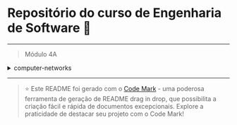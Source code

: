
# Repositório do curso de Engenharia de Software 🚀
---

> Módulo 4A

<details>

<summary>computer-networks</summary>

| Pasta  | Conteúdo                 |
| ------ | ------------------------ |
| dia_01 | Introdução à Redes       |
| dia_02 | Tecnologias e Protocolos |

</details>

--- 


> ⭐️ Este README foi gerado com o [Code Mark](https://codemark.com.br) - uma poderosa ferramenta de geração de README drag in drop, que possibilita a criação fácil e rápida de documentos excepcionais. Explore a praticidade de destacar seu projeto com o Code Mark!